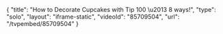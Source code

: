 {
    "title": "How to Decorate Cupcakes with Tip 100 \u2013 8 ways!",
    "type": "solo",
    "layout": "iframe-static",
    "videoId": "85709504",
    "url": "\/tvpembed\/85709504"
}